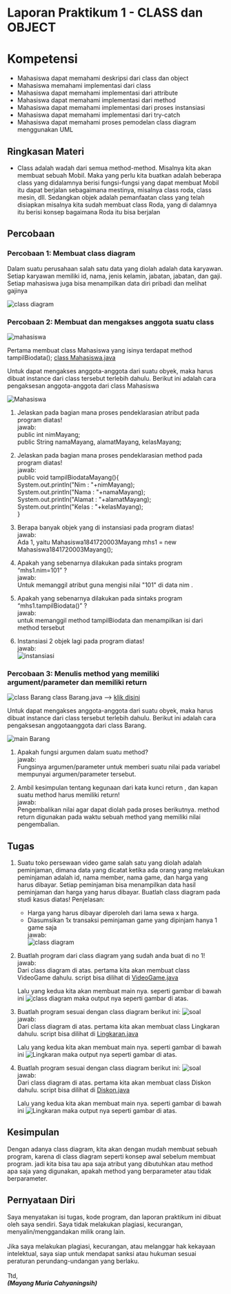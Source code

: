 # Laporan Praktikum 1 - CLASS dan OBJECT
# Kompetensi <br>
- Mahasiswa dapat memahami deskripsi dari class dan object
- Mahasiswa memahami implementasi dari class
- Mahasiswa dapat memahami implementasi dari attribute
- Mahasiswa dapat memahami implementasi dari method
- Mahasiswa dapat memahami implementasi dari proses instansiasi
- Mahasiswa dapat memahami implementasi dari try-catch
- Mahasiswa dapat memahami proses pemodelan class diagram menggunakan UML

## Ringkasan Materi
- Class adalah wadah dari semua method-method. Misalnya kita akan membuat sebuah Mobil. Maka yang perlu kita buatkan adalah beberapa class yang didalamnya berisi fungsi-fungsi yang dapat membuat Mobil itu dapat berjalan sebagaimana mestinya, misalnya class roda, class mesin, dll. Sedangkan objek adalah pemanfaatan class yang telah disiapkan misalnya kita sudah membuat class Roda, yang di dalamnya itu berisi konsep bagaimana Roda itu bisa berjalan

## <b>Percobaan</b><br>

### Percobaan 1: Membuat class diagram
Dalam suatu perusahaan salah satu data yang diolah adalah data karyawan. Setiap
karyawan memiliki id, nama, jenis kelamin, jabatan, jabatan, dan gaji. Setiap mahasiswa
juga bisa menampilkan data diri pribadi dan melihat gajinya

![class diagram](img/karyawan.png)

### Percobaan 2: Membuat dan mengakses anggota suatu class

![mahasiswa](img/mahasiswa.PNG)

Pertama membuat class Mahasiswa yang isinya terdapat method tampilBiodata(); [class Mahasiswa.java](https://github.com/mayyngm/laporan-praktikum-pbo-2019/blob/master/src/2_Class_dan_Object/Mahasiswa1841720003Mayang.java)

Untuk dapat mengakses anggota-anggota dari suatu obyek, maka harus dibuat instance
dari class tersebut terlebih dahulu. Berikut ini adalah cara pengaksesan anggota-anggota dari class Mahasiswa

![Mahasiswa](img/mainMahasiswa.PNG)
1. Jelaskan pada bagian mana proses pendeklarasian atribut pada program diatas!<br>
    jawab:<br>
    public int nimMayang;<br>
    public String namaMayang, alamatMayang, kelasMayang;

2. Jelaskan pada bagian mana proses pendeklarasian method pada program diatas!<br>
    jawab:<br>
    public void tampilBiodataMayang(){<br>
        System.out.println("Nim     : "+nimMayang);<br>
        System.out.println("Nama    : "+namaMayang);<br>
        System.out.println("Alamat  : "+alamatMayang);<br>
        System.out.println("Kelas   : "+kelasMayang);<br>
    }

3. Berapa banyak objek yang di instansiasi pada program diatas!<br>
    jawab:<br>
    Ada 1, yaitu Mahasiswa1841720003Mayang mhs1 = new Mahasiswa1841720003Mayang();

4. Apakah yang sebenarnya dilakukan pada sintaks program “mhs1.nim=101” ?<br>
    jawab:<br>
    Untuk memanggil atribut guna mengisi nilai "101" di data nim .

5. Apakah yang sebenarnya dilakukan pada sintaks program “mhs1.tampilBiodata()” ?<br>
    jawab:<br>
    untuk memanggil method tampilBiodata dan menampilkan isi dari method tersebut

6.  Instansiasi 2 objek lagi pada program diatas!<br>
    jawab:<br>
    ![instansiasi](img/instance.PNG)

### Percobaan 3: Menulis method yang memiliki argument/parameter dan memiliki return
![class Barang](img/classBarang.PNG)
class Barang.java --> [klik disini](https://github.com/mayyngm/laporan-praktikum-pbo-2019/blob/master/src/2_Class_dan_Object/Barang1841720003Mayang.java)

Untuk dapat mengakses anggota-anggota dari suatu obyek, maka harus dibuat instance
dari class tersebut terlebih dahulu. Berikut ini adalah cara pengaksesan anggotaanggota dari class Barang.

![main Barang](img/mainBarang.PNG)

1. Apakah fungsi argumen dalam suatu method?<br>
    jawab:<br>
    Fungsinya argumen/parameter untuk memberi suatu nilai pada variabel mempunyai argumen/parameter tersebut.

2. Ambil kesimpulan tentang kegunaan dari kata kunci return , dan kapan suatu method harus memiliki return!<br>
    jawab:<br>
    Pengembalikan nilai agar dapat diolah pada proses berikutnya. method return digunakan pada waktu sebuah method yang memiliki nilai pengembalian.

## <b>Tugas<br></b>
1. Suatu toko persewaan video game salah satu yang diolah adalah peminjaman, dimana
data yang dicatat ketika ada orang yang melakukan peminjaman adalah id, nama
member, nama game, dan harga yang harus dibayar. Setiap peminjaman bisa
menampilkan data hasil peminjaman dan harga yang harus dibayar. Buatlah class
diagram pada studi kasus diatas!
    Penjelasan:
    - Harga yang harus dibayar diperoleh dari lama sewa x harga.
    - Diasumsikan 1x transaksi peminjaman game yang dipinjam hanya 1 game saja<br>
    jawab:<br>
    ![class diagram](img/videogame.jpg)
2. Buatlah program dari class diagram yang sudah anda buat di no 1!<br>
    jawab:<br>
    Dari class diagram di atas. pertama kita akan membuat class VideoGame dahulu. script bisa dilihat di [VideoGame.java](https://github.com/mayyngm/laporan-praktikum-pbo-2019/blob/master/src/2_Class_dan_Object/VideoGame1841720003Mayang.java)

    Lalu yang kedua kita akan membuat main nya. seperti gambar di bawah ini
    ![class diagram](img/mainVideo.png)
    maka output nya seperti gambar di atas.
3. Buatlah program sesuai dengan class diagram berikut ini:
    ![soal](img/soal3.png)<br>
    jawab:<br>
    Dari class diagram di atas. pertama kita akan membuat class Lingkaran dahulu. script bisa dilihat di [Lingkaran.java](https://github.com/mayyngm/laporan-praktikum-pbo-2019/blob/master/src/2_Class_dan_Object/Lingkaran1841720003Mayang.java)

    Lalu yang kedua kita akan membuat main nya. seperti gambar di bawah ini
    ![Lingkaran](img/mainLingkaran.png)
    maka output nya seperti gambar di atas.
4. Buatlah program sesuai dengan class diagram berikut ini:
    ![soal](img/soal4.png)<br>
    jawab:<br>
    Dari class diagram di atas. pertama kita akan membuat class Diskon dahulu. script bisa dilihat di [Diskon.java](https://github.com/mayyngm/laporan-praktikum-pbo-2019/blob/master/src/2_Class_dan_Object/Diskon1841720003Mayang.java)

    Lalu yang kedua kita akan membuat main nya. seperti gambar di bawah ini
    ![Lingkaran](img/mainDiscount.png)
    maka output nya seperti gambar di atas.

## <b>Kesimpulan</b>
Dengan adanya class diagram, kita akan dengan mudah membuat sebuah program, karena di class diagram seperti konsep awal sebelum membuat program. jadi kita bisa tau apa saja atribut yang dibutuhkan atau method apa saja yang digunakan, apakah method yang berparameter atau tidak berparameter.

## <b>Pernyataan Diri</b>
Saya menyatakan isi tugas, kode program, dan laporan praktikum ini dibuat oleh saya sendiri. Saya tidak melakukan plagiasi, kecurangan, menyalin/menggandakan milik orang lain.<br><br>
Jika saya melakukan plagiasi, kecurangan, atau melanggar hak kekayaan intelektual, saya siap untuk mendapat sanksi atau hukuman sesuai peraturan perundang-undangan yang berlaku.
<br><br>
Ttd,
<br>
***(Mayang Muria Cahyaningsih)***
